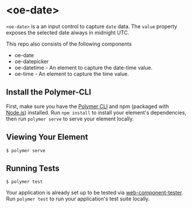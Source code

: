 # \<oe-date\>

`<oe-date>` is a an input control to capture `date` data. The `value` property exposes the selected date always in midnight UTC.

This repo also consists of the following components
* oe-date
* oe-datepicker
* oe-datetime - An element to capture the date-time value.
* oe-time - An element to capture the time value.

## Install the Polymer-CLI

First, make sure you have the [Polymer CLI](https://www.npmjs.com/package/polymer-cli) and npm (packaged with [Node.js](https://nodejs.org)) installed. Run `npm install` to install your element's dependencies, then run `polymer serve` to serve your element locally.

## Viewing Your Element

```
$ polymer serve
```

## Running Tests

```
$ polymer test
```

Your application is already set up to be tested via [web-component-tester](https://github.com/Polymer/web-component-tester). Run `polymer test` to run your application's test suite locally.

